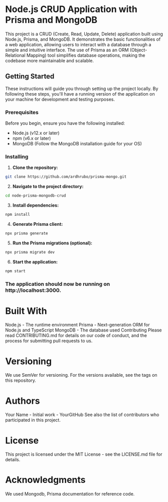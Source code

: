# Node.js CRUD Application with Prisma and MongoDB

This project is a CRUD (Create, Read, Update, Delete) application built using Node.js, Prisma, and MongoDB. It demonstrates the basic functionalities of a web application, allowing users to interact with a database through a simple and intuitive interface. The use of Prisma as an ORM (Object-Relational Mapping) tool simplifies database operations, making the codebase more maintainable and scalable.

## Getting Started

These instructions will guide you through setting up the project locally. By following these steps, you'll have a running version of the application on your machine for development and testing purposes.

### Prerequisites

Before you begin, ensure you have the following installed:
- Node.js (v12.x or later)
- npm (v6.x or later)
- MongoDB (Follow the MongoDB installation guide for your OS)

### Installing

1. **Clone the repository:**

```bash
git clone https://github.com/ardhrubo/prisma-mongo.git
 ```

2. **Navigate to the project directory:**

```bash
cd node-prisma-mongodb-crud
 ```

3. **Install dependencies:**

```bash
npm install
```

4. **Generate Prisma client:**

```bash
npx prisma generate
```

5. **Run the Prisma migrations (optional):**

```bash
npx prisma migrate dev
```

6. **Start the application:**

```bash
npm start
```

### The application should now be running on http://localhost:3000.

# Built With
Node.js - The runtime environment
Prisma - Next-generation ORM for Node.js and TypeScript
MongoDB - The database used
Contributing
Please read CONTRIBUTING.md for details on our code of conduct, and the process for submitting pull requests to us.

# Versioning
We use SemVer for versioning. For the versions available, see the tags on this repository.

# Authors
Your Name - Initial work - YourGitHub
See also the list of contributors who participated in this project.

# License
This project is licensed under the MIT License - see the LICENSE.md file for details.

# Acknowledgments

We used Mongodb, Prisma documentation for reference code.




